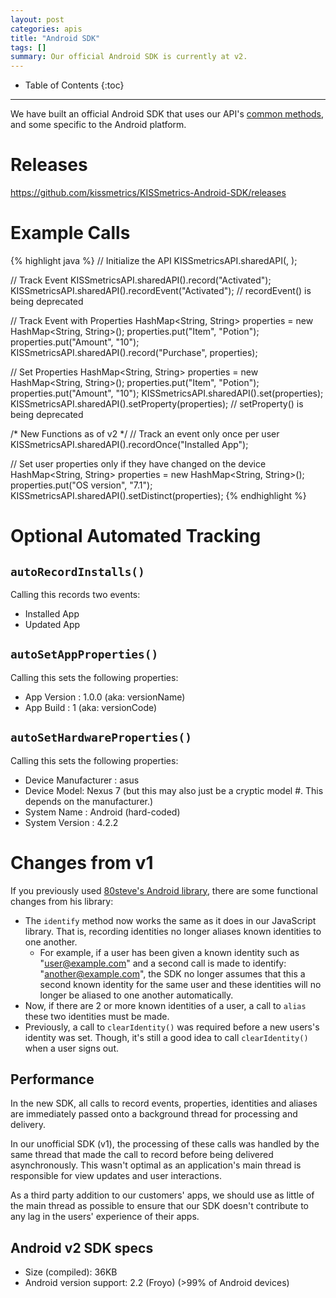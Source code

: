 ```yaml
---
layout: post
categories: apis
title: "Android SDK"
tags: []
summary: Our official Android SDK is currently at v2.
---
```

* Table of Contents
{:toc}
* * *

We have built an official Android SDK that uses our API's [common methods][common], and some specific to the Android platform.

# Releases

<https://github.com/kissmetrics/KISSmetrics-Android-SDK/releases>

# Example Calls

{% highlight java %}
// Initialize the API
KISSmetricsAPI.sharedAPI(<API KEY>, <Application Context>);

// Track Event
KISSmetricsAPI.sharedAPI().record("Activated");
KISSmetricsAPI.sharedAPI().recordEvent("Activated");	// recordEvent() is being deprecated

// Track Event with Properties
HashMap<String, String> properties = new HashMap<String, String>();
properties.put("Item", "Potion");
properties.put("Amount", "10");
KISSmetricsAPI.sharedAPI().record("Purchase", properties);

// Set Properties
HashMap<String, String> properties = new HashMap<String, String>();
properties.put("Item", "Potion");
properties.put("Amount", "10");
KISSmetricsAPI.sharedAPI().set(properties);
KISSmetricsAPI.sharedAPI().setProperty(properties);	// setProperty() is being deprecated

/* New Functions as of v2 */
// Track an event only once per user
KISSmetricsAPI.sharedAPI().recordOnce("Installed App");

// Set user properties only if they have changed on the device
HashMap<String, String> properties = new HashMap<String, String>();
properties.put("OS version", "7.1");
KISSmetricsAPI.sharedAPI().setDistinct(properties);
{% endhighlight %}

# Optional Automated Tracking

## `autoRecordInstalls()`

Calling this records two events:

* Installed App
* Updated App

## `autoSetAppProperties()`

Calling this sets the following properties:

* App Version : 1.0.0 (aka: versionName)
* App Build : 1  (aka: versionCode)

## `autoSetHardwareProperties()`

Calling this sets the following properties:

* Device Manufacturer : asus
* Device Model: Nexus 7  (but this may also just be a cryptic model #. This depends on the manufacturer.)
* System Name : Android (hard-coded)
* System Version : 4.2.2

# Changes from v1

If you previously used [80steve's Android library](https://github.com/80steve/KISSmetrics-4-Android), there are some functional changes from his library:

* The `identify` method now works the same as it does in our JavaScript library. That is, recording identities no longer aliases known identities to one another.
  * For example, if a user has been given a known identity such as "user@example.com" and a second call is made to identify: "another@example.com", the SDK no longer assumes that this a second known identity for the same user and these identities will no longer be aliased to one another automatically.
* Now, if there are 2 or more known identities of a user, a call to `alias` these two identities must be made.
* Previously, a call to `clearIdentity()` was required before a new users's identity was set. Though, it's still a good idea to call `clearIdentity()` when a user signs out.

## Performance

In the new SDK, all calls to record events, properties, identities and aliases are immediately passed onto a background thread for processing and delivery.

In our unofficial SDK (v1), the processing of these calls was handled by the same thread that made the call to record before being delivered asynchronously. This wasn't optimal as an application's main thread is responsible for view updates and user interactions.

As a third party addition to our customers' apps, we should use as little of the main thread as possible to ensure that our SDK doesn't contribute to any lag in the users' experience of their apps.


## Android v2 SDK specs

* Size (compiled): 36KB
* Android version support: 2.2 (Froyo) (>99% of Android devices)

[common]: /apis/common-methods